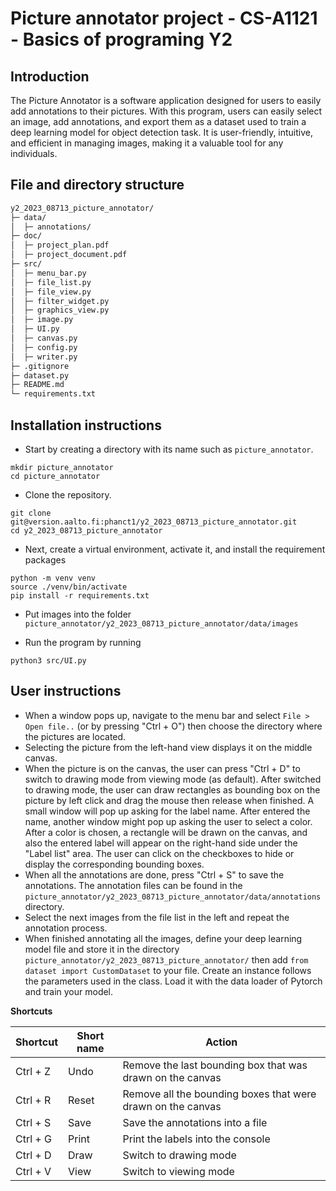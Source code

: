 # Picture annotator project - CS-A1121 - Basics of programing Y2

## Introduction

The Picture Annotator is a software application designed for users to easily add annotations to their pictures. With 
this program, users can easily select an image, add annotations, and export them as a dataset used to train a deep 
learning model for object detection task. It is user-friendly, intuitive, and efficient in managing images, making it a 
valuable tool for any individuals.

## File and directory structure

```bash
y2_2023_08713_picture_annotator/
├─ data/
│  ├─ annotations/
├─ doc/
│  ├─ project_plan.pdf
│  ├─ project_document.pdf
├─ src/
│  ├─ menu_bar.py
│  ├─ file_list.py
│  ├─ file_view.py
│  ├─ filter_widget.py
│  ├─ graphics_view.py
│  ├─ image.py
│  ├─ UI.py
│  ├─ canvas.py
│  ├─ config.py
│  ├─ writer.py
├─ .gitignore
├─ dataset.py
├─ README.md
└─ requirements.txt
```


## Installation instructions

- Start by creating a directory with its name such as `picture_annotator`.

```commandline
mkdir picture_annotator
cd picture_annotator
```

- Clone the repository.

```commandline
git clone git@version.aalto.fi:phanct1/y2_2023_08713_picture_annotator.git
cd y2_2023_08713_picture_annotator
```

- Next, create a virtual environment, activate it, and install the requirement packages

```commandline
python -m venv venv
source ./venv/bin/activate
pip install -r requirements.txt
```

- Put images into the folder `picture_annotator/y2_2023_08713_picture_annotator/data/images`

- Run the program by running

```commandline
python3 src/UI.py
```

## User instructions

- When a window pops up, navigate to the menu bar and select `File > Open file..` (or by pressing "Ctrl + O") then choose 
the directory where the pictures are located.
- Selecting the picture from the left-hand view displays it on the middle canvas.
- When the picture is on the canvas, the user can press "Ctrl + D" to switch to drawing mode from viewing mode (as 
default). After switched to drawing mode, the user can draw rectangles as bounding box on the picture by left click and 
drag the mouse then release when finished. A small window will pop up asking for the label name. After entered the name, 
another window might pop up asking the user to select a color. After a color is chosen, a rectangle will be drawn on the 
canvas, and also the entered label will appear on the right-hand side under the "Label list" area. The user can click on 
the checkboxes to hide or display the corresponding bounding boxes.
- When all the annotations are done, press "Ctrl + S" to save the annotations. The annotation files can be found in the 
`picture_annotator/y2_2023_08713_picture_annotator/data/annotations` directory.
- Select the next images from the file list in the left and repeat the annotation process.
- When finished annotating all the images, define your deep learning model file and store it in the directory 
`picture_annotator/y2_2023_08713_picture_annotator/` then add `from dataset import CustomDataset` to your file. Create
an instance follows the parameters used in the class. Load it with the data loader of Pytorch and train your model. 

**Shortcuts**

| Shortcut | Short name | Action                                                      |
|----------|------------|-------------------------------------------------------------|
| Ctrl + Z | Undo       | Remove the last bounding box that was drawn on the canvas   |
| Ctrl + R | Reset      | Remove all the bounding boxes that were drawn on the canvas |
| Ctrl + S | Save       | Save the annotations into a file                            |
| Ctrl + G | Print      | Print the labels into the console                           |
| Ctrl + D | Draw       | Switch to drawing mode                                      |
| Ctrl + V | View       | Switch to viewing mode                                      |